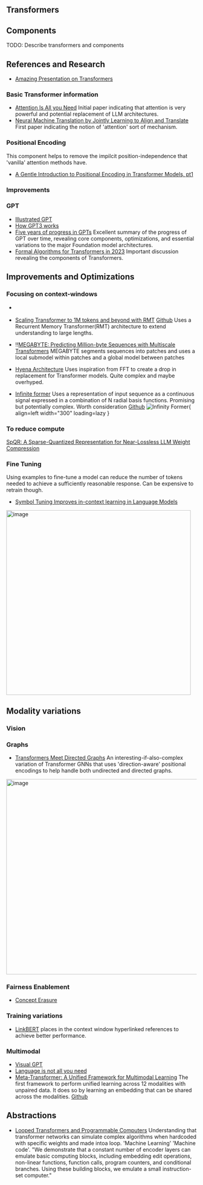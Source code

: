 ## Transformers

## Components

TODO: Describe transformers and components

## References and Research

- [Amazing Presentation on Transformers](https://docs.google.com/presentation/d/1ZXFIhYczos679r70Yu8vV9uO6B1J0ztzeDxbnBxD1S0/mobilepresent?fbclid=IwAR18pR_Mf46mkZ1_E3NFOwYY2wVx0aATficgfh_GWZd29c_lWNRa4vK5zy8&slide=id.g31364026ad_3_2)


### Basic Transformer information

- [Attention Is All you Need](https://proceedings.neurips.cc/paper_files/paper/2017/file/3f5ee243547dee91fbd053c1c4a845aa-Paper.pdf) Initial paper indicating that attention is very powerful and potential replacement of LLM architectures. 
- [Neural Machine Translation by Jointly Learning to Align and Translate](https://arxiv.org/pdf/1409.0473.pdf) First paper indicating the notion of 'attention' sort of mechanism.

### Positional Encoding

This component helps to remove the impilcit position-independence that 'vanilla' attention methods have.  

- [A Gentle Introduction to Positional Encoding in Transformer Models, pt1]( https://machinelearningmastery.com/a-gentle-introduction-to-positional-encoding-in-transformer-models-part-1/)



### Improvements




### GPT

- [Illustrated GPT](http://jalammar.github.io/illustrated-gpt2/)
- [How GPT3 works](https://jalammar.github.io/how-gpt3-works-visualizations-animations/)
- [Five years of progress in GPTs](https://finbarrtimbers.substack.com/p/five-years-of-progress-in-gpts?utm_source=substack&utm_medium=email)
Excellent summary of the progress of GPT over time, revealing core components, optimizations, and essential variations to the major Foundation model architectures.
- [Formal Algorithms for Transformers in 2023](https://arxiv.org/pdf/2207.09238.pdf)
Important discussion revealing the components of Transformers.

## Improvements and Optimizations

### Focusing on context-windows
- [](https://github.com/neuro-inc/ml-recipe-hier-attention)

- [Scaling Transformer to 1M tokens and beyond with RMT](https://arxiv.org/abs/2304.11062) [Github](https://github.com/booydar/t5-experiments/tree/scaling-report) Uses a Recurrent Memory Transformer(RMT) architecture to extend understanding to large lengths. 

- ‼️[MEGABYTE: Predicting Million-byte Sequences with Multiscale Transformers](https://arxiv.org/pdf/2305.07185.pdf) MEGABYTE segments sequences into patches and uses a local submodel within patches and a global model between patches

- [Hyena Architecture](https://arxiv.org/pdf/2302.10866.pdf) Uses inspiration from FFT to create a drop in replacement for Transformer models. Quite complex and maybe overhyped.

- [Infinite former](https://arxiv.org/pdf/2109.00301.pdf) 
 Uses a representation of input sequence as a continuous signal expressed in a combination of N radial basis functions. Promising but potentially complex. Worth consideration 
 [Github](https://github.com/deep-spin/infinite-former) ![Infinity Former](https://github.com/ianderrington/general/assets/76016868/96d8efb8-46ab-4662-b62b-4763ad454a80){ align=left width="300"  loading=lazy }

### To reduce compute

[SpQR: A Sparse-Quantized Representation for Near-Lossless LLM Weight Compression](https://arxiv.org/pdf/2306.03078v1.pdf)

### Fine Tuning

Using examples to fine-tune a model can reduce the number of tokens needed to achieve a sufficiently reasonable response. Can be expensive to retrain though.

- [Symbol Tuning Improves in-context learning in Language Models](https://arxiv.org/pdf/2305.08298.pdf)
<img width="488" alt="image" src="https://github.com/ianderrington/general/assets/76016868/a75d4a36-0e20-4259-bd10-c7180b5468b5">


## Modality variations

### Vision

### Graphs

- [Transformers Meet Directed Graphs](https://arxiv.org/pdf/2302.00049.pdf) An interesting-if-also-complex variation of Transformer GNNs that uses 'direction-aware' positional encodings to help handle both undirected and directed graphs.
<img width="516" alt="image" src="https://github.com/ianderrington/genai/assets/76016868/d7eea1fc-622f-43df-aff3-748fbcf462dc">



### Fairness Enablement

- [Concept Erasure](https://arxiv.org/pdf/2306.03819.pdf)

### Training variations

- [LinkBERT](https://github.com/michiyasunaga/LinkBERT) places in the context window hyperlinked references to achieve better performance.  

### Multimodal

* [Visual GPT](https://arxiv.org/pdf/2303.04671.pdf)
* [Language is not all you need](https://arxiv.org/pdf/2302.14045.pdf)
* [Meta-Transformer: A Unified Framework for Multimodal Learning](https://arxiv.org/abs/2307.10802) The first framework to perform unified learning across 12 modalities with unpaired data. It does so by learning an embedding that can be shared across the modalities. [Github](https://kxgong.github.io/meta_transformer/)

## Abstractions
- [Looped Transformers and Programmable Computers](https://arxiv.org/pdf/2301.13196.pdf) Understanding that transformer networks can simulate complex algorithms when hardcoded with specific weights and made intoa  loop. 'Machine Learning' 'Machine code'. "We demonstrate that
a constant number of encoder layers can emulate basic computing blocks, including embedding edit operations, non-linear functions, function calls, program counters, and conditional branches. Using these building blocks, we emulate a small instruction-set computer."


